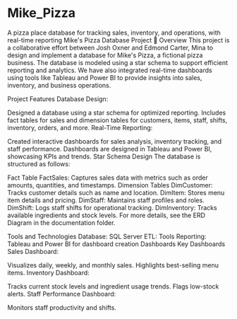 # Mike_Pizza
 A pizza place database for tracking sales, inventory, and operations, with real-time reporting
Mike's Pizza Database Project 🍕
Overview
This project is a collaborative effort between Josh Oxner and Edmond Carter, Mina to design and implement a database for Mike's Pizza, a fictional pizza business. The database is modeled using a star schema to support efficient reporting and analytics. We have also integrated real-time dashboards using tools like Tableau and Power BI to provide insights into sales, inventory, and business operations.

Project Features
Database Design:

Designed a database using a star schema for optimized reporting.
Includes fact tables for sales and dimension tables for customers, items, staff, shifts, inventory, orders, and more.
Real-Time Reporting:

Created interactive dashboards for sales analysis, inventory tracking, and staff performance.
Dashboards are designed in Tableau and Power BI, showcasing KPIs and trends.
Star Schema Design
The database is structured as follows:

Fact Table
FactSales: Captures sales data with metrics such as order amounts, quantities, and timestamps.
Dimension Tables
DimCustomer: Tracks customer details such as name and location.
DimItem: Stores menu item details and pricing.
DimStaff: Maintains staff profiles and roles.
DimShift: Logs staff shifts for operational tracking.
DimInventory: Tracks available ingredients and stock levels.
For more details, see the ERD Diagram in the documentation folder.

Tools and Technologies
Database: SQL Server
ETL: Tools
Reporting: Tableau and Power BI for dashboard creation
Dashboards
Key Dashboards
Sales Dashboard:

Visualizes daily, weekly, and monthly sales.
Highlights best-selling menu items.
Inventory Dashboard:

Tracks current stock levels and ingredient usage trends.
Flags low-stock alerts.
Staff Performance Dashboard:

Monitors staff productivity and shifts.
